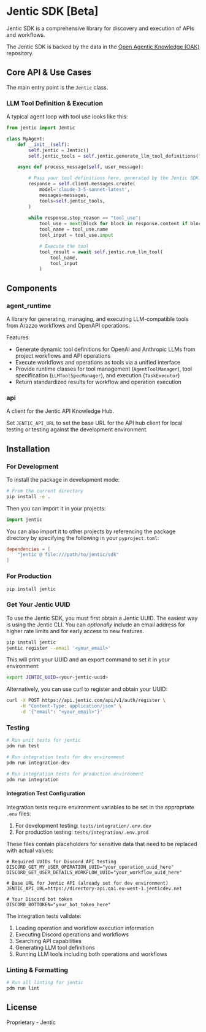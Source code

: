 # Jentic SDK [Beta]

Jentic SDK is a comprehensive library for discovery and execution of APIs and workflows.

The Jentic SDK is backed by the data in the [Open Agentic Knowledge (OAK)](https://github.com/jentic/oak) repository.

## Core API & Use Cases

The main entry point is the `Jentic` class.

### LLM Tool Definition & Execution

A typical agent loop with tool use looks like this:

```python
from jentic import Jentic

class MyAgent:
    def __init__(self):
        self.jentic = Jentic()
        self.jentic_tools = self.jentic.generate_llm_tool_definitions("anthropic")

    async def process_message(self, user_message):

        # Pass your tool definitions here, generated by the Jentic SDK.
        response = self.client.messages.create(
            model='claude-3-5-sonnet-latest',  
            messages=messages,
            tools=self.jentic_tools, 
        )
        
        while response.stop_reason == "tool_use":
            tool_use = next(block for block in response.content if block.type == "tool_use")
            tool_name = tool_use.name
            tool_input = tool_use.input

            # Execute the tool
            tool_result = await self.jentic.run_llm_tool(
                tool_name,
                tool_input 
            )
```

## Components

### agent_runtime

A library for generating, managing, and executing LLM-compatible tools from Arazzo workflows and OpenAPI operations.

Features:
- Generate dynamic tool definitions for OpenAI and Anthropic LLMs from project workflows and API operations
- Execute workflows and operations as tools via a unified interface
- Provide runtime classes for tool management (`AgentToolManager`), tool specification (`LLMToolSpecManager`), and execution (`TaskExecutor`)
- Return standardized results for workflow and operation execution

### api

A client for the Jentic API Knowledge Hub.

Set `JENTIC_API_URL` to set the base URL for the API hub client for local testing or testing against the development environment. 

## Installation

### For Development

To install the package in development mode:

```bash
# From the current directory
pip install -e .
```

Then you can import it in your projects:

```python
import jentic
```

You can also import it to other projects by referencing the package directory by specifying the following in your `pyproject.toml`:

```toml
dependencies = [
    "jentic @ file:///path/to/jentic/sdk"
]
```

### For Production

```bash
pip install jentic
```

### Get Your Jentic UUID

To use the Jentic SDK, you must first obtain a Jentic UUID. The easiest way is using the Jentic CLI. You can _optionally_ include an email address for higher rate limits and for early access to new features.

```sh
pip install jentic
jentic register --email '<your_email>'
```

This will print your UUID and an export command to set it in your environment:

```sh
export JENTIC_UUID=<your-jentic-uuid>
```

Alternatively, you can use curl to register and obtain your UUID:

```sh
curl -X POST https://api.jentic.com/api/v1/auth/register \
     -H "Content-Type: application/json" \
     -d '{"email": "<your_email>"}'
```

### Testing

```bash
# Run unit tests for jentic
pdm run test

# Run integration tests for dev environment
pdm run integration-dev

# Run integration tests for production environment
pdm run integration
```

#### Integration Test Configuration

Integration tests require environment variables to be set in the appropriate `.env` files:

1. For development testing: `tests/integration/.env.dev`
2. For production testing: `tests/integration/.env.prod`

These files contain placeholders for sensitive data that need to be replaced with actual values:

```
# Required UUIDs for Discord API testing
DISCORD_GET_MY_USER_OPERATION_UUID="your_operation_uuid_here"
DISCORD_GET_USER_DETAILS_WORKFLOW_UUID="your_workflow_uuid_here"

# Base URL for Jentic API (already set for dev environment)
JENTIC_API_URL=https://directory-api.qa1.eu-west-1.jenticdev.net

# Your Discord bot token
DISCORD_BOTTOKEN="your_bot_token_here"
```

The integration tests validate:
1. Loading operation and workflow execution information
2. Executing Discord operations and workflows
3. Searching API capabilities
4. Generating LLM tool definitions
5. Running LLM tools including both operations and workflows

### Linting & Formatting

```bash
# Run all linting for jentic
pdm run lint
```

## License

Proprietary - Jentic